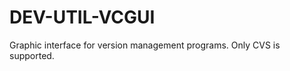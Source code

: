 DEV-UTIL-VCGUI
==============

Graphic interface for version management programs. Only CVS is supported. 
